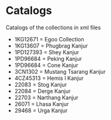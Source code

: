 # Catalogs

Catalogs of the collections in xml files

- 1KG12671 = Egoo Collection
- 1KG13607 = Phugbrag Kanjur
- 1PD127393 = Shey Kanjur
- 1PD96684 = Peking Kanjur
- 1PD96684 = Cone Kanjur
- 3CN1302 = Mustang Tsarang Kanjur
- 4CZ45313 = Hemis I Kanjur
- 22083 = Stog Kanjur
- 22084 = Derge Kanjur
- 22703 = Narthang Kanjur
- 26071 = Lhasa Kanjur
- 29468 = Urga Kanjur
